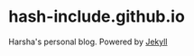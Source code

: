 # hash-include.github.io

Harsha's personal blog. Powered by [Jekyll](https://jekyllrb.com/docs/github-pages/)